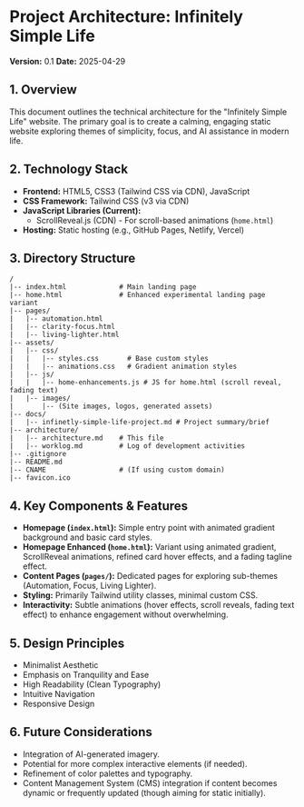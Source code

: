 # Project Architecture: Infinitely Simple Life

**Version:** 0.1
**Date:** 2025-04-29

## 1. Overview

This document outlines the technical architecture for the "Infinitely Simple Life" website.
The primary goal is to create a calming, engaging static website exploring themes of simplicity, focus, and AI assistance in modern life.

## 2. Technology Stack

*   **Frontend:** HTML5, CSS3 (Tailwind CSS via CDN), JavaScript
*   **CSS Framework:** Tailwind CSS (v3 via CDN)
*   **JavaScript Libraries (Current):**
    *   ScrollReveal.js (CDN) - For scroll-based animations (`home.html`)
*   **Hosting:** Static hosting (e.g., GitHub Pages, Netlify, Vercel)

## 3. Directory Structure

```
/
|-- index.html             # Main landing page
|-- home.html              # Enhanced experimental landing page variant
|-- pages/
|   |-- automation.html
|   |-- clarity-focus.html
|   |-- living-lighter.html
|-- assets/
|   |-- css/
|   |   |-- styles.css       # Base custom styles
|   |   |-- animations.css   # Gradient animation styles
|   |-- js/
|   |   |-- home-enhancements.js # JS for home.html (scroll reveal, fading text)
|   |-- images/
|       |-- (Site images, logos, generated assets)
|-- docs/
|   |-- infinetly-simple-life-project.md # Project summary/brief
|-- architecture/
|   |-- architecture.md    # This file
|   |-- worklog.md         # Log of development activities
|-- .gitignore
|-- README.md
|-- CNAME                  # (If using custom domain)
|-- favicon.ico
```

## 4. Key Components & Features

*   **Homepage (`index.html`):** Simple entry point with animated gradient background and basic card styles.
*   **Homepage Enhanced (`home.html`):** Variant using animated gradient, ScrollReveal animations, refined card hover effects, and a fading tagline effect.
*   **Content Pages (`pages/`):** Dedicated pages for exploring sub-themes (Automation, Focus, Living Lighter).
*   **Styling:** Primarily Tailwind utility classes, minimal custom CSS.
*   **Interactivity:** Subtle animations (hover effects, scroll reveals, fading text effect) to enhance engagement without overwhelming.

## 5. Design Principles

*   Minimalist Aesthetic
*   Emphasis on Tranquility and Ease
*   High Readability (Clean Typography)
*   Intuitive Navigation
*   Responsive Design

## 6. Future Considerations

*   Integration of AI-generated imagery.
*   Potential for more complex interactive elements (if needed).
*   Refinement of color palettes and typography.
*   Content Management System (CMS) integration if content becomes dynamic or frequently updated (though aiming for static initially). 